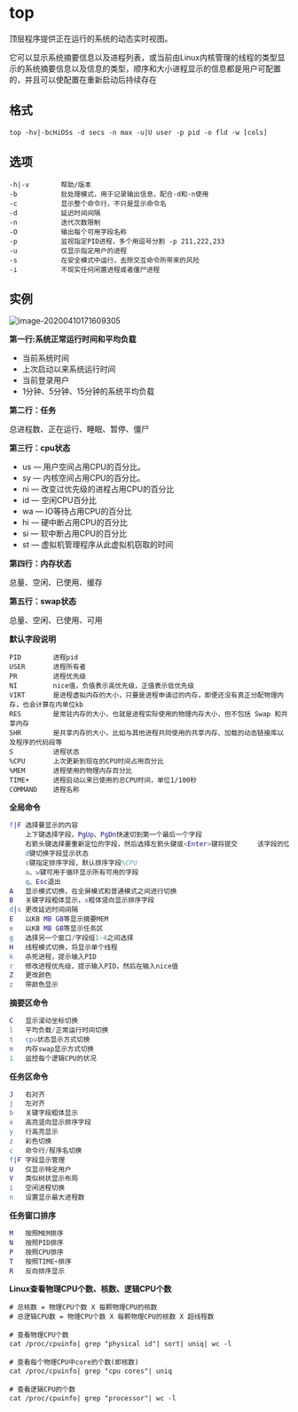 # top

顶层程序提供正在运行的系统的动态实时视图。

它可以显示系统摘要信息以及进程列表，或当前由Linux内核管理的线程的类型显示的系统摘要信息以及信息的类型，顺序和大小进程显示的信息都是用户可配置的，并且可以使配置在重新启动后持续存在

## 格式

```shell
top -hv|-bcHiOSs -d secs -n max -u|U user -p pid -o fld -w [cols]
```

## 选项

```shell
-h|-v        帮助/版本
-b			 批处理模式，用于记录输出信息，配合-d和-n使用
-c			 显示整个命令行，不只是显示命令名
-d			 延迟时间间隔
-n			 迭代次数限制
-O			 输出每个可用字段名称
-p	         监视指定PID进程，多个用逗号分割 -p 211,222,233
-u	         仅显示指定用户的进程
-s			 在安全模式中运行，去除交互命令所带来的风险
-i			 不现实任何闲置进程或者僵尸进程
```

## 实例

![image-20200410171609305](..\..\images\image-20200410171609305.png)

**第一行:系统正常运行时间和平均负载**

- 当前系统时间
- 上次启动以来系统运行时间
- 当前登录用户
- 1分钟、5分钟、15分钟的系统平均负载

**第二行：任务**

总进程数、正在运行、睡眠、暂停、僵尸

**第三行：cpu状态**

- us — 用户空间占用CPU的百分比。
- sy — 内核空间占用CPU的百分比。
- ni — 改变过优先级的进程占用CPU的百分比
- id — 空闲CPU百分比
- wa — IO等待占用CPU的百分比
- hi — 硬中断占用CPU的百分比
- si — 软中断占用CPU的百分比
- st — 虚拟机管理程序从此虚拟机窃取的时间

**第四行：内存状态**

总量、空闲、已使用、缓存

**第五行：swap状态**

总量、空闲、已使用、可用

**默认字段说明**

```shell
PID		   进程pid
USER       进程所有者
PR         进程优先级
NI         nice值，负值表示高优先级，正值表示低优先级
VIRT       是进程虚拟内存的大小，只要是进程申请过的内存，即便还没有真正分配物理内存，也会计算在内单位kb
RES        是常驻内存的大小，也就是进程实际使用的物理内存大小，但不包括 Swap 和共享内存
SHR        是共享内存的大小，比如与其他进程共同使用的共享内存、加载的动态链接库以及程序的代码段等
S		   进程状态
%CPU       上次更新到现在的CPU时间占用百分比
%MEM       进程使用的物理内存百分比
TIME+      进程启动以来已使用的总CPU时间，单位1/100秒       
COMMAND    进程名称
```

**全局命令**

```erlang
f|F 选择要显示的内容
	上下键选择字段，PgUp、PgDn快速切到第一个最后一个字段
	右箭头键选择要重新定位的字段，然后选择左箭头键或<Enter>键将提交     该字段的位置
	d键切换字段显示状态
	s键指定排序字段，默认排序字段%CPU
	a、w键可用于循环显示所有可用的字段
	q、Esc退出
A   显示模式切换，在全屏模式和普通模式之间进行切换
B   关键字段粗体显示，x粗体竖向显示排序字段
d|s 更改延迟时间间隔
E   以KB MB GB等显示摘要MEM
e   以KB MB GB等显示任务区
g   选择另一个窗口/字段组1-4之间选择
H   线程模式切换，将显示单个线程
k   杀死进程，提示输入PID
r   修改进程优先级，提示输入PID，然后在输入nice值
Z   更改颜色
z   带颜色显示
```

**摘要区命令**

```erlang
C   显示滚动坐标切换
l   平均负载/正常运行时间切换
t   cpu状态显示方式切换
m   内存swap显示方式切换
1   监控每个逻辑CPU的状况
```

**任务区命令**

```erlang
J   右对齐
j   左对齐
b   关键字段粗体显示
x   高亮竖向显示排序字段
y   行高亮显示
z   彩色切换
c   命令行/程序名切换
f|F 字段显示管理
U   仅显示特定用户
V   类似树状显示布局
i   空闲进程切换
n   设置显示最大进程数
```

**任务窗口排序**

```erlang
M   按照MEM排序
N   按照PID排序
P   按照CPU排序
T   按照TIME+排序
R   反向排序显示
```

**Linux查看物理CPU个数、核数、逻辑CPU个数**

```shell
# 总核数 = 物理CPU个数 X 每颗物理CPU的核数 
# 总逻辑CPU数 = 物理CPU个数 X 每颗物理CPU的核数 X 超线程数

# 查看物理CPU个数
cat /proc/cpuinfo| grep "physical id"| sort| uniq| wc -l

# 查看每个物理CPU中core的个数(即核数)
cat /proc/cpuinfo| grep "cpu cores"| uniq

# 查看逻辑CPU的个数
cat /proc/cpuinfo| grep "processor"| wc -l
```